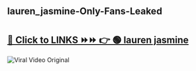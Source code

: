 
 ## lauren_jasmine-Only-Fans-Leaked

# <h2><a href="https://clipsfans.com/lauren_jasmine&ref=git">🔗 Click to LINKS ⏩⏩ 👉 🟢 lauren jasmine </a></h2>

<a href="https://clipsfans.com/lauren_jasmine&ref=git" rel="nofollow" data-target="animated-image.originalLink"><img src="https://i.ibb.co.com/xMMVF88/686577567.gif" alt="Viral Video Original" style="max-width: 100%; display: inline-block;" data-target="animated-image.originalImage"></a>
